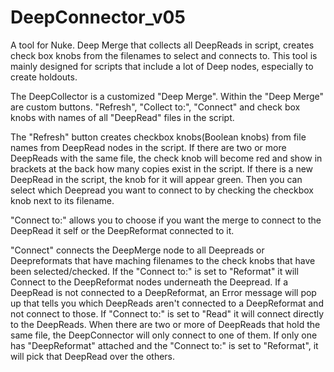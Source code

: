 # DeepConnector_v05

A tool for Nuke. Deep Merge that collects all DeepReads in script, creates check box knobs from the filenames to select and connects to.
This tool is mainly designed for scripts that include a lot of Deep nodes, especially to create holdouts. 


The DeepCollector is a customized "Deep Merge". Within the "Deep Merge" are custom buttons. "Refresh", "Collect to:", "Connect" and check box knobs with names of all "DeepRead" files in the script.

The "Refresh" button creates checkbox knobs(Boolean knobs) from file names from DeepRead nodes in the script. 
If there are two or more DeepReads with the same file, the check knob will become red and show in brackets at the back how many copies exist in the script.
If there is a new DeepRead in the script, the knob for it will appear green.
Then you can select which Deepread you want to connect to by checking the checkbox knob next to its filename.

"Connect to:" allows you to choose if you want the merge to connect to the DeepRead it self or the DeepReformat connected to it.

"Connect" connects the DeepMerge node to all Deepreads or Deepreformats that have maching filenames to the check knobs that have been selected/checked.
If the "Connect to:" is set to "Reformat" it will Connect to the DeepReformat nodes underneath the Deepread.
If a DeepRead is not connected to a DeepReformat, an Error message will pop up that tells you which DeepReads aren't connected to a DeepReformat and not connect to those.
If "Connect to:" is set to "Read" it will connect directly to the DeepReads.
When there are two or more of DeepReads that hold the same file, the DeepConnector will only connect to one of them. If only one has "DeepReformat" attached and the "Connect to:" is set to "Reformat", it will pick that DeepRead over the others.






